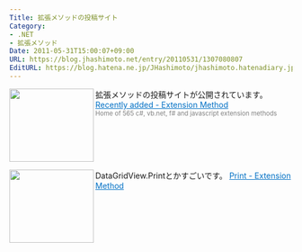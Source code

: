 ```yaml
---
Title: 拡張メソッドの投稿サイト
Category:
- .NET
- 拡張メソッド
Date: 2011-05-31T15:00:07+09:00
URL: https://blog.jhashimoto.net/entry/20110531/1307080807
EditURL: https://blog.hatena.ne.jp/JHashimoto/jhashimoto.hatenadiary.jp/atom/entry/12921228815717257659
---
```



拡張メソッドの投稿サイトが公開されています。
<a href="http://www.extensionmethod.net/" target="_blank"><img class="alignleft" align="left" border="0" src="http://capture.heartrails.com/150x130/shadow?http://www.extensionmethod.net/" alt="" width="150" height="130" /></a><a style="color:#0070C5;" href="http://www.extensionmethod.net/" target="_blank">Recently added - Extension Method</a><a href="http://b.hatena.ne.jp/entry/http://www.extensionmethod.net/" target="_blank"><img border="0" src="http://b.hatena.ne.jp/entry/image/http://www.extensionmethod.net/" alt="" /></a><br><span style="color: #808080;font-size: 80%;">Home of 565 c#, vb.net, f# and javascript extension methods</span><br style="clear:both;" />

DataGridView.Printとかすごいです。
<a href="http://www.extensionmethod.net/vb/datagridview/print" target="_blank"><img class="alignleft" align="left" border="0" src="http://capture.heartrails.com/150x130/shadow?http://www.extensionmethod.net/vb/datagridview/print" alt="" width="150" height="130" /></a><a style="color:#0070C5;" href="http://www.extensionmethod.net/vb/datagridview/print" target="_blank">Print - Extension Method</a><a href="http://b.hatena.ne.jp/entry/http://www.extensionmethod.net/vb/datagridview/print" target="_blank"><img border="0" src="http://b.hatena.ne.jp/entry/image/http://www.extensionmethod.net/vb/datagridview/print" alt="" /></a><br style="clear:both;" />
